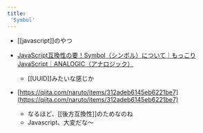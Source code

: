 ```yaml
---
title:
 'Symbol'
---
```


- [[javascript]]のやつ

- [JavaScript互換性の要！Symbol（シンボル）について｜もっこりJavaScript｜ANALOGIC（アナロジック）](https://analogic.jp/symbol/)
    - [[UUID]]みたいな感じか
- [https://qiita.com/naruto/items/312adeb6145eb6221be7](https://qiita.com/naruto/items/312adeb6145eb6221be7)
    - なるほど、[[後方互換性]]のためなのね
    - Javascript、大変だな〜
